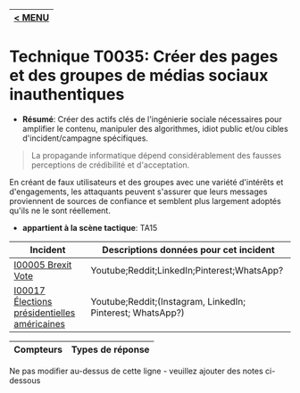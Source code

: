|[< MENU](../../README.md)|
|---|
# Technique T0035: Créer des pages et des groupes de médias sociaux inauthentiques

* **Résumé**: Créer des actifs clés de l'ingénierie sociale nécessaires pour amplifier le contenu, manipuler des algorithmes, idiot public et/ou cibles d'incident/campagne spécifiques.

>La propagande informatique dépend considérablement des fausses perceptions de crédibilité et d'acceptation.

En créant de faux utilisateurs et des groupes avec une variété d'intérêts et d'engagements, les attaquants peuvent s'assurer que leurs messages proviennent de sources de confiance et semblent plus largement adoptés qu'ils ne le sont réellement.

* **appartient à la scène tactique**: TA15


|Incident |Descriptions données pour cet incident |
|-------- |-------------------- |
|[I00005 Brexit Vote](../generated_pages/incidents/I00005.md) |Youtube;Reddit;LinkedIn;Pinterest;WhatsApp?|
|[I00017 Élections présidentielles américaines](../generated_pages/incidents/I00017.md) |Youtube;Reddit;(Instagram, LinkedIn; Pinterest; WhatsApp?) ||[I00032 Kavanaugh](../generated_pages/incidents/I00032.md) |Youtube;Reddit;(Instagram, LinkedIn; Pinterest; WhatsApp?) |



|Compteurs |Types de réponse |
|-------- |-------------- |


Ne pas modifier au-dessus de cette ligne - veuillez ajouter des notes ci-dessous